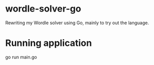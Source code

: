 # wordle-solver-go
Rewriting my Wordle solver using Go, mainly to try out the language.

# Running application
go run main.go
